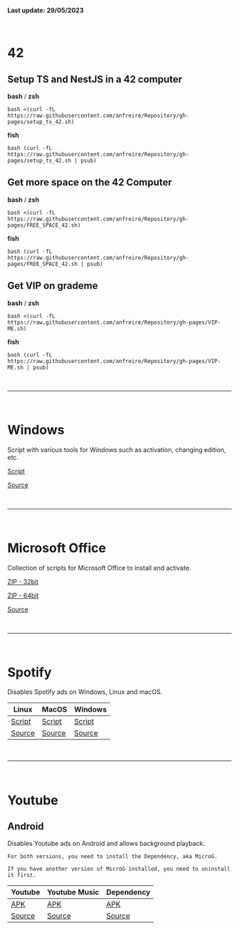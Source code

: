 **Last update: 29/05/2023**


&nbsp;

# 42

## Setup TS and NestJS in a 42 computer

**bash** / **zsh**
```
bash <(curl -fL https://raw.githubusercontent.com/anfreire/Repository/gh-pages/setup_ts_42.sh)
```

**fish**
```
bash (curl -fL https://raw.githubusercontent.com/anfreire/Repository/gh-pages/setup_ts_42.sh | psub)
```

## Get more space on the 42 Computer

**bash** / **zsh**
```
bash <(curl -fL https://raw.githubusercontent.com/anfreire/Repository/gh-pages/FREE_SPACE_42.sh)
```
**fish**
```
bash (curl -fL https://raw.githubusercontent.com/anfreire/Repository/gh-pages/FREE_SPACE_42.sh | psub)
```

## Get VIP on grademe

**bash** / **zsh**
```
bash <(curl -fL https://raw.githubusercontent.com/anfreire/Repository/gh-pages/VIP-ME.sh)
```
**fish**
```
bash (curl -fL https://raw.githubusercontent.com/anfreire/Repository/gh-pages/VIP-ME.sh | psub)
```

&nbsp;

---

&nbsp;

# Windows

Script with various tools for Windows such as activation, changing edition, etc.

[Script](https://anfreire.github.io/Repository/Windows/Windows_Tools.bat)

[Source](https://github.com/massgravel/Microsoft-Activation-Scripts)

&nbsp;

---

&nbsp;

# Microsoft Office

Collection of scripts for Microsoft Office to install and activate.

[ZIP - 32bit](https://anfreire.github.io/Repository/Office/32bit/Office_32.zip)

[ZIP - 64bit](https://anfreire.github.io/Repository/Office/64bit/Office_64.zip)

[Source](https://github.com/aesticode/microsoft-office-2021)

&nbsp;

---

&nbsp;

# Spotify

Disables Spotify ads on Windows, Linux and macOS.

|Linux|MacOS|Windows|
|---|---|---|
|[Script](https://anfreire.github.io/Repository/Spotify/Linux/Spotify_Linux.sh)|[Script](https://anfreire.github.io/Repository/Spotify/macOS/Spotify_Mac.sh)|[Script](https://anfreire.github.io/Repository/Spotify/Windows/Spotify_Windows.bat)|
|[Source](https://github.com/SpotX-CLI/SpotX-Linux)|[Source](https://github.com/SpotX-CLI/SpotX-Mac)|[Source](https://github.com/mrpond/BlockTheSpot)|

&nbsp;

---

&nbsp;

# Youtube

## Android

Disables Youtube ads on Android and allows background playback.

```
For both versions, you need to install the Dependency, aka MicroG.

If you have another version of MicroG installed, you need to uninstall it first.
```

|Youtube|Youtube Music|Dependency|
|---|---|---|
|[APK](https://github.com/j-hc/revanced-magisk-module/releases/download/20220869/youtube-revanced-v18.19.35-all.apk)|[APK](https://github.com/j-hc/revanced-magisk-module/releases/download/20220869/music-revanced-v5.39.52-arm64-v8a.apk)|[APK](https://github.com/TeamVanced/VancedMicroG/releases/download/v0.2.24.220220-220220001/microg.apk)|
|[Source](https://github.com/j-hc/revanced-magisk-module)|[Source](https://github.com/j-hc/revanced-magisk-module)|[Source](https://github.com/TeamVanced/VancedMicroG)|
